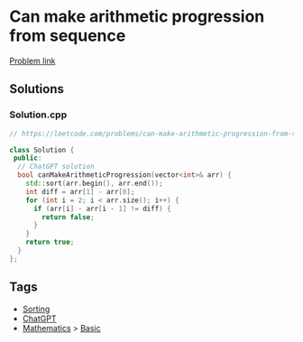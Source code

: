 # Can make arithmetic progression from sequence

[Problem link](https://leetcode.com/problems/can-make-arithmetic-progression-from-sequence/)

## Solutions


### Solution.cpp
```cpp
// https://leetcode.com/problems/can-make-arithmetic-progression-from-sequence/

class Solution {
 public:
  // ChatGPT solution
  bool canMakeArithmeticProgression(vector<int>& arr) {
    std::sort(arr.begin(), arr.end());
    int diff = arr[1] - arr[0];
    for (int i = 2; i < arr.size(); i++) {
      if (arr[i] - arr[i - 1] != diff) {
        return false;
      }
    }
    return true;
  }
};
```
## Tags

* [Sorting](/README.md#Sorting)
* [ChatGPT](/README.md#ChatGPT)
* [Mathematics](/README.md#Mathematics) > [Basic](/README.md#Mathematics-Basic)
